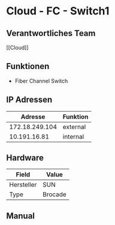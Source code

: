 # Cloud - FC - Switch1
## Verantwortliches Team
[[Cloud]]
## Funktionen
- Fiber Channel Switch
## IP Adressen

| Adresse        | Funktion       |
| -------------- | -------------- |
| 172.18.249.104 | external       |
| 10.191.16.81   | internal       |
## Hardware

| Field      | Value   |
| ---------- | ------- |
| Hersteller | SUN     |
| Type       | Brocade |
## Manual

